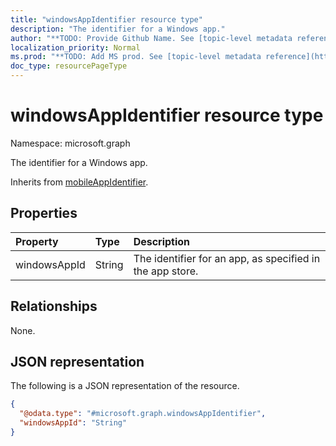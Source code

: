 ```yaml
---
title: "windowsAppIdentifier resource type"
description: "The identifier for a Windows app."
author: "**TODO: Provide Github Name. See [topic-level metadata reference](https://msgo.azurewebsites.net/add/document/guidelines/metadata.html#topic-level-metadata)**"
localization_priority: Normal
ms.prod: "**TODO: Add MS prod. See [topic-level metadata reference](https://msgo.azurewebsites.net/add/document/guidelines/metadata.html#topic-level-metadata)**"
doc_type: resourcePageType
---
```


# windowsAppIdentifier resource type

Namespace: microsoft.graph



The identifier for a Windows app.


Inherits from [mobileAppIdentifier](../resources/mobileappidentifier.md).

## Properties
|Property|Type|Description|
|:---|:---|:---|
|windowsAppId|String|The identifier for an app, as specified in the app store.|

## Relationships
None.

## JSON representation
The following is a JSON representation of the resource.
<!-- {
  "blockType": "resource",
  "@odata.type": "microsoft.graph.windowsAppIdentifier"
}
-->
``` json
{
  "@odata.type": "#microsoft.graph.windowsAppIdentifier",
  "windowsAppId": "String"
}
```

